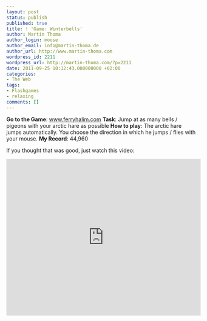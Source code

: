 ```yaml
---
layout: post
status: publish
published: true
title: ! 'Game: Winterbells'
author: Martin Thoma
author_login: moose
author_email: info@martin-thoma.de
author_url: http://www.martin-thoma.com
wordpress_id: 2211
wordpress_url: http://martin-thoma.com/?p=2211
date: 2011-09-25 10:12:43.000000000 +02:00
categories:
- The Web
tags:
- Flashgames
- relaxing
comments: []
---
```

<b>Go to the Game</b>: <a href="http://www.ferryhalim.com/orisinal/g3/bells.htm" rel="nofollow">www.ferryhalim.com</a>
<b>Task</b>: Jump at as many bells / pigeons with your arctic hare as possible
<b>How to play</b>: The arctic hare jumps automatically. You choose the direction in which he jumps / flies with your mouse.
<b>My Record</b>: 44,960

If you thought that was good, just watch this video:
<iframe title="YouTube video player" width="512" height="414" src="http://www.youtube.com/embed/mcrMDeeERks?rel=0&amp;hd=1" frameborder="0" allowfullscreen></iframe>
